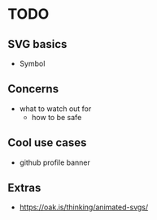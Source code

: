 # TODO

## SVG basics

- Symbol

## Concerns

- what to watch out for
  - how to be safe

## Cool use cases

- github profile banner

## Extras

- <https://oak.is/thinking/animated-svgs/>
